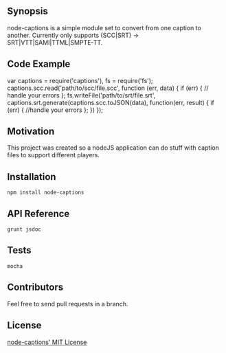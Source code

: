 ## Synopsis

node-captions is a simple module set to convert from one caption to another. Currently only supports (SCC|SRT) -> SRT|VTT|SAMI|TTML|SMPTE-TT.

## Code Example

var captions = require('captions'),
    fs = require('fs');
captions.scc.read('path/to/scc/file.scc', function (err, data) {
        if (err) { // handle your errors };
    fs.writeFile('path/to/srt/file.srt', captions.srt.generate(captions.scc.toJSON(data), function(err, result) {
        if (err) { //handle your errors };
    })
});


## Motivation

This project was created so a nodeJS application can do stuff with caption files to support different players.

## Installation

`npm install node-captions`

## API Reference

`grunt jsdoc`


## Tests

`mocha`

## Contributors

Feel free to send pull requests in a branch.

## License

[node-captions' MIT License](https://github.com/jasonrojas/node-captions/blob/master/LICENSE)
